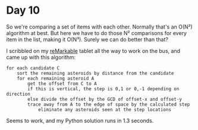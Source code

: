# Day 10

So we're comparing a set of items with each other. Normally that's an O(N²) algorithm at best. But here we have to do those N² comparisons for every item in the list, making it O(N³). Surely we can do better than that?

I scribbled on my [reMarkable](https://remarkable.com) tablet all the way to work on the bus, and came up with this algorithm:

	for each candidate C
		sort the remaining asteroids by distance from the candidate
		for each remaining asteroid A
			get the offset from C to A
			if this is vertical, the step is 0,1 or 0,-1 depending on direction
			else divide the offset by the GCD of offset-x and offset-y
			trace away from A to the edge of space by the calculated step
				eliminate any asteroids seen at the step locations

Seems to work, and my Python solution runs in 1.3 seconds.
